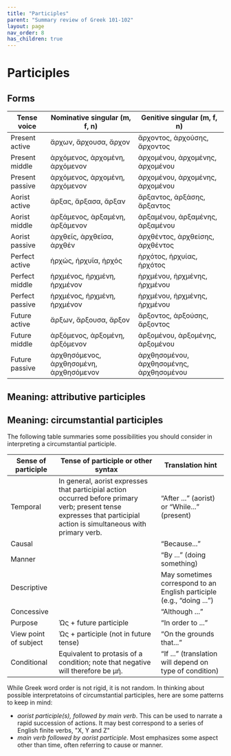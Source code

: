 ```yaml
---
title: "Participles"
parent: "Summary review of Greek 101-102"
layout: page
nav_order: 8
has_children: true
---
```



# Participles

## Forms

| Tense voice | Nominative singular (m, f, n) | Genitive singular (m, f, n)|
| --- | --- | --- |
| Present active | ἄρχων, ἄρχουσα, ἄρχον |ἄρχοντος, ἀρχούσης, ἄρχοντος | 
| Present middle | ἀρχόμενος, ἀρχομένη, ἀρχόμενον | ἀρχομένου, ἀρχομένης, ἀρχομένου | 
| Present passive | ἀρχόμενος, ἀρχομένη, ἀρχόμενον | ἀρχομένου, ἀρχομένης, ἀρχομένου | 
| Aorist active | ἄρξας, ἄρξασα, ἄρξαν | ἄρξαντος, ἀρξάσης, ἄρξαντος | 
| Aorist middle | ἀρξάμενος, ἀρξαμένη, ἀρξάμενον | ἀρξαμένου, ἀρξαμένης, ἀρξαμένου |  
| Aorist passive | ἀρχθεῖς, ἀρχθεῖσα, ἀρχθέν | ἀρχθέντος, ἀρχθείσης, ἀρχθέντος | 
| Perfect active | ἠρχώς, ἠρχυῖα, ἠρχός | ἠρχότος, ἠρχυίας, ἠρχότος | 
| Perfect middle | ἠρχμένος, ἠρχμένη, ἠρχμένον | ἠρχμένου, ἠρχμένης, ἠρχμένου | 
| Perfect passive | ἠρχμένος, ἠρχμένη, ἠρχμένον | ἠρχμένου, ἠρχμένης, ἠρχμένου | 
| Future active | ἄρξων, ἄρξουσα, ἄρξον | ἄρξοντος, ἀρξούσης, ἄρξοντος | 
| Future middle | ἀρξόμενος, ἀρξομένη, ἀρξόμενον | ἀρξομένου, ἀρξομένης, ἀρξομένου | 
| Future passive | ἀρχθησόμενος, ἀρχθησομένη, ἀρχθησόμενον | ἀρχθησομένου, ἀρχθησομένης, ἀρχθησομένου | 



## Meaning: attributive participles



## Meaning: circumstantial participles


The following table summaries some possibilities you should consider in interpreting a circumstantial participle.



| Sense of	participle |Tense of participle or other syntax | Translation hint |
|-------------------|--------------------|------------------|
| Temporal | In general, aorist expresses that participial action occurred before primary verb;  present tense expresses that participial action is simultaneous with primary verb.| “After ...” (aorist) or “While...” (present) |
| Causal | | “Because...” |
| Manner | | “By ...” (doing something) |
|  Descriptive | | May sometimes correspond to an English participle (e.g., “doing ...”) |
| Concessive | |“Although ...”  |
| Purpose | Ὡς  + future participle |  “In order to ...” |
| View point of subject |Ὡς  + participle (not in future tense) | “On the grounds that...” |
| Conditional | Equivalent to protasis of a condition; note that negative will therefore be μή. | “If ...”  (translation will depend  on type of condition) |


While Greek word order is not rigid, it is not random.  In thinking about possible interpretatoins of circumstantial participles, here are some patterns to keep in mind:

- *aorist participle(s), followed by main verb*. This can be used to narrate a rapid succession of actions. It may best correspond to a series of English finite verbs, "X, Y and Z"
- *main verb followed by aorist participle*. Most emphasizes some aspect other than time, often referring to cause or manner.